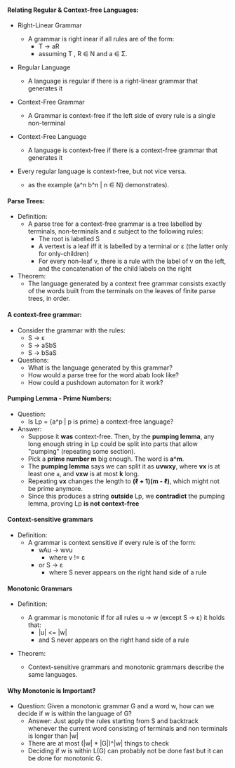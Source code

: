 #### Relating Regular & Context-free Languages:
- Right-Linear Grammar
	- A grammar is right inear if all rules are of the form:
		- T -> aR
		- assuming T , R ∈ N and a ∈ Σ.

- Regular Language
	- A language is regular if there is a right-linear grammar that generates it

- Context-Free Grammar
	- A Grammar is context-free if the left side of every rule is a single non-terminal

- Context-Free Language
	- A language is context-free if there is a context-free grammar that generates it

- Every regular language is context-free, but not vice versa.
	- as the example {a^n b^n | n ∈ N} demonstrates).

#### Parse Trees: 
- Definition:
	- A parse tree for a context-free grammar is a tree labelled by terminals, non-terminals and ε subject to the following rules: 
		- The root is labelled S
		- A vertext is a leaf iff it is labelled by a terminal or ε (the latter only for only-children)
		- For every non-leaf v, there is a rule with the label of v on the left, and the concatenation of the child labels on the right
- Theorem:
	- The language generated by a context free grammar consists exactly of the words built from the terminals on the leaves of finite parse trees, in order.

#### A context-free grammar:
- Consider the grammar with the rules: 
	- S -> ε
	- S -> aSbS
	- S -> bSaS
- Questions:
	- What is the language generated by this grammar?
	- How would a parse tree for the word abab look like?
	- How could a pushdown automaton for it work? 

#### Pumping Lemma - Prime Numbers: 
- Question:
	- Is Lp = {a^p | p is prime} a context-free language?
- Answer:
	- Suppose it **was** context-free. Then, by the **pumping lemma**, any long enough string in Lp could be split into parts that allow "pumping" (repeating some section).
	- Pick a **prime number m** big enough. The word is **a^m**.
	- The **pumping lemma** says we can split it as **uvwxy**, where **vx** is at least one `a`, and **vxw** is at most **k** long.
	- Repeating **vx** changes the length to **(ℓ + 1)(m - ℓ)**, which might not be prime anymore.
	- Since this produces a string **outside** Lp, we **contradict** the pumping lemma, proving Lp **is not context-free**

#### Context-sensitive grammars
- Definition:
	- A grammar is context sensitive if every rule is of the form:
		- wAu -> wvu
			- where v != ε
		- or S -> ε
			- where S never appears on the right hand side of a rule

#### Monotonic Grammars
- Definition:
	- A grammar is monotonic if for all rules  u -> w (except S -> ε) it holds that:
		- |u| <= |w|
		- and S never appears on the right hand side of a rule

- Theorem: 
	- Context-sensitive grammars and monotonic grammars describe the same languages. 

#### Why Monotonic is Important? 
- Question: Given a monotonic grammar G and a word w, how can we decide if w is within the language of G? 
	- Answer: Just apply the rules starting from S and backtrack whenever the current word consisting of terminals and non terminals is longer than |w|
	- There are at most (|w| * |G|)^|w| things to check
	- Deciding if w is within L(G) can probably not be done fast but it can be done for monotonic G.


